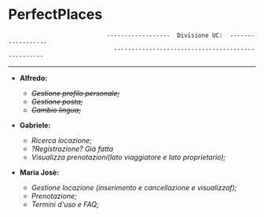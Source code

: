 # PerfectPlaces

                                ------------------  Divisione UC:  ------------------
                                  --------------------------------------------------
***
                                 
-   **Alfredo:**
    - ~~_Gestione profilo personale;_~~
  	- ~~_Gestione posta;_~~
 	- ~~_Cambio lingua;_~~
  
  
-   **Gabriele:**
	- _Ricerca locazione;_
	- _?Registrazione? Già fatta_
	- _Visualizza prenotazioni(lato viaggiatore e lato proprietario);_
	
	
-   **Maria Josè:**
	- _Gestione locazione (inserimento e cancellazione e visualizzaf);_
	- _Prenotazione;_
	- _Termini d'uso e FAQ;_
